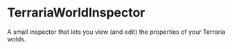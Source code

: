 TerrariaWorldInspector
======================

A small inspector that lets you view (and edit) the properties of your Terraria wolds. 
